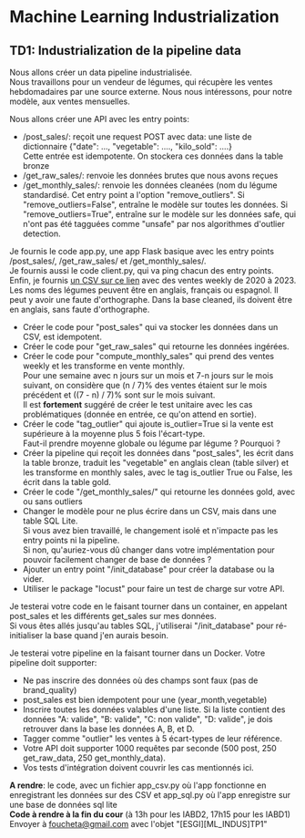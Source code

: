 # Machine Learning Industrialization

## TD1: Industrialization de la pipeline data

Nous allons créer un data pipeline industrialisée. <br/>
Nous travaillons pour un vendeur de légumes, qui récupère les ventes hebdomadaires par une source externe. Nous nous intéressons, pour notre modèle, aux ventes mensuelles.

Nous allons créer une API avec les entry points:
- /post_sales/: reçoit une request POST avec data: une liste de dictionnaire {"date": ..., "vegetable": ...., "kilo_sold": ....} <br/>
Cette entrée est idempotente. On stockera ces données dans la table bronze
- /get_raw_sales/: renvoie les données brutes que nous avons reçues
- /get_monthly_sales/: renvoie les données cleanées (nom du légume standardisé. Cet entry point a l'option "remove_outliers". Si "remove_outliers=False", entraîne le modèle sur toutes les données. Si "remove_outliers=True", entraîne sur le modèle sur les données safe, qui n'ont pas été tagguées comme "unsafe" par nos algorithmes d'outlier detection.

Je fournis le code app.py, une app Flask basique avec les entry points /post_sales/, /get_raw_sales/ et /get_monthly_sales/. <br/>
Je fournis aussi le code client.py, qui va ping chacun des entry points. <br/>
Enfin, je fournis [un CSV sur ce lien](https://drive.google.com/file/d/1WJPZQEijYsfTga6il8Ls3pgjdsGhCrq0/view?usp=sharing) avec des ventes weekly de 2020 à 2023. Les noms des légumes peuvent être en anglais, français ou espagnol. Il peut y avoir une faute d'orthographe. Dans la base cleaned, ils doivent être en anglais, sans faute d'orthographe.

- Créer le code pour "post_sales" qui va stocker les données dans un CSV, est idempotent.
- Créer le code pour "get_raw_sales" qui retourne les données ingérées.
- Créer le code pour "compute_monthly_sales" qui prend des ventes weekly et les transforme en vente monthly. <br/>
Pour une semaine avec n jours sur un mois et 7-n jours sur le mois suivant, on considère que (n / 7)% des ventes étaient sur le mois précédent et ((7 - n) / 7)% sont sur le mois suivant.<br/>
Il est **fortement** suggéré de créer le test unitaire avec les cas problématiques (donnée en entrée, ce qu'on attend en sortie).
- Créer le code "tag_outlier" qui ajoute is_outlier=True si la vente est supérieure à la moyenne plus 5 fois l'écart-type. <br/>
Faut-il prendre moyenne globale ou légume par légume ? Pourquoi ?
- Créer la pipeline qui reçoit les données dans "post_sales", les écrit dans la table bronze, traduit les "vegetable" en anglais clean (table silver) et les transforme en monthly sales, avec le tag is_outlier True ou False, les écrit dans la table gold.
- Créer le code "/get_monthly_sales/" qui retourne les données gold, avec ou sans outliers
- Changer le modèle pour ne plus écrire dans un CSV, mais dans une table SQL Lite.<br/>
Si vous avez bien travaillé, le changement isolé et n'impacte pas les entry points ni la pipeline.<br/>
Si non, qu'auriez-vous dû changer dans votre implémentation pour pouvoir facilement changer de base de données ?
- Ajouter un entry point "/init_database" pour créer la database ou la vider. <br/>
- Utiliser le package "locust" pour faire un test de charge sur votre API.

Je testerai votre code en le faisant tourner dans un container, en appelant post_sales et les différents get_sales sur mes données. <br/>
Si vous êtes allés jusqu'au tables SQL, j'utiliserai "/init_database" pour ré-initialiser la base quand j'en aurais besoin.

Je testerai votre pipeline en la faisant tourner dans un Docker. Votre pipeline doit supporter:
- Ne pas inscrire des données où des champs sont faux (pas de brand_quality)
- post_sales est bien idempotent pour une (year_month,vegetable)
- Inscrire toutes les données valables d'une liste. Si la liste contient des données "A: valide", "B: valide", "C: non valide", "D: valide", je dois retrouver dans la base les données A, B, et D.
- Tagger comme "outlier" les ventes à 5 écart-types de leur référence.
- Votre API doit supporter 1000 requêtes par seconde (500 post, 250 get_raw_data, 250 get_monthly_data).
- Vos tests d'intégration doivent couvrir les cas mentionnés ici.

**A rendre**: le code, avec un fichier app_csv.py où l'app fonctionne en enregistrant les données sur des CSV et app_sql.py où l'app enregistre sur une base de données sql lite<br/>
**Code à rendre à la fin du cour** (à 13h pour les IABD2, 17h15 pour les IABD1)
Envoyer à foucheta@gmail.com avec l'objet "[ESGI][ML_INDUS]TP1"